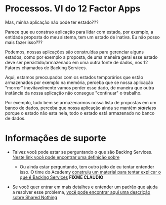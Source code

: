 # Processos. VI do 12 Factor Apps

Mas, minha aplicação não pode ter estado??? 

Parece que eu construo aplicação para lidar com estado, por exemplo, a 
entidade proposta do meu sistema, tem um estado de inativa. Eu não posso mais fazer isso???

Podemos, nossas aplicações são construídas para gerenciar alguns estados, como por exemplo
a proposta, de uma maneira geral esse estado deve ser persistido/armazenado em uma outra 
fonte de dados, nos 12 Fatores chamados de Backing Services.

Aqui, estamos preocupados com os estados temporários que estão armazenados por exemplo
na memória, perceba que se nossa aplicação "morrer" inevitavelmente vamos perder esse dado,
de maneira que outra instância da nossa aplicação não consegue "continuar" o trabalho.  
  
Por exemplo, tudo bem se armazenarmos nossa lista de propostas em um banco de dados,
perceba que nossa aplicação ainda se mantém _stateless_ porque o estado não esta nela,
todo o estado está armazenado no banco de dados.

# Informações de suporte

* Talvez você pode estar se perguntando o que são Backing Services. [Neste link você pode encontrar uma definição sobre](https://12factor.net/pt_br/backing-services) 
  * Ou ainda estar perguntando, tem outro jeito de eu tentar entender isso. O time do Academy [construiu um material para tentar explicar o que é Backing Services]() **FIXME CLAUDIO**

* Se você quer entrar em mais detalhes e entender um padrão que ajuda a resolver esse problema, [você pode encontrar aqui uma descrição sobre Shared Nothing](https://en.wikipedia.org/wiki/Shared-nothing_architecture)


